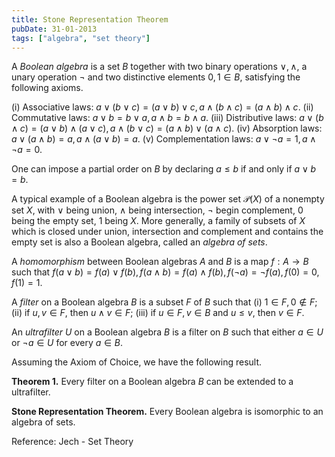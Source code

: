 ```yaml
---
title: Stone Representation Theorem
pubDate: 31-01-2013
tags: ["algebra", "set theory"]
---
```


A _Boolean algebra_ is a set $B$ together with two binary operations $\vee, \wedge$, a unary operation $\neg$ and two distinctive elements $0, 1 \in B$, satisfying the following axioms.

(i) Associative laws:
$a \vee (b \vee c) = (a \vee b) \vee c, a \wedge (b \wedge c) = (a \wedge b) \wedge c.$
(ii) Commutative laws:
$a \vee b = b \vee a, a \wedge b = b \wedge a.$
(iii) Distributive laws:
$a \vee (b \wedge c) = (a \vee b) \wedge (a \vee c), a \wedge (b \vee c) = (a \wedge b) \vee (a \wedge c).$
(iv) Absorption laws:
$a \vee (a \wedge b) = a, a \wedge (a \vee b) = a.$
(v) Complementation laws:
$a \vee \neg a = 1, a \wedge \neg a = 0.$

One can impose a partial order on $B$ by declaring $a \leq b$ if and only if $a \vee b = b$.

A typical example of a Boolean algebra is the power set $\mathcal{P}(X)$ of a nonempty set $X$, with $\vee$ being union, $\wedge$ being intersection, $\neg$ begin complement, $0$ being the empty set, $1$ being $X$. More generally, a family of subsets of $X$ which is closed under union, intersection and complement and contains the empty set is also a Boolean algebra, called an _algebra of sets_.

A _homomorphism_ between Boolean algebras $A$ and $B$ is a map $f: A \rightarrow B$ such that $f(a \vee b) = f(a) \vee f(b), f(a \wedge b) = f(a) \wedge f(b), f(\neg a) = \neg f(a), f(0) = 0, f(1) = 1$.

A _filter_ on a Boolean algebra $B$ is a subset $F$ of $B$ such that
(i) $1 \in F, 0 \notin F$;
(ii) if $u, v \in F$, then $u \wedge v \in F$;
(iii) if $u \in F, v \in B$ and $u \leq v$, then $v \in F$.

An _ultrafilter_ $U$ on a Boolean algebra $B$ is a filter on $B$ such that either $a \in U$ or $\neg a \in U$ for every $a \in B$.

Assuming the Axiom of Choice, we have the following result.

**Theorem 1.** Every filter on a Boolean algebra $B$ can be extended to a ultrafilter.

**Stone Representation Theorem.** Every Boolean algebra is isomorphic to an algebra of sets.

Reference:
Jech - Set Theory
